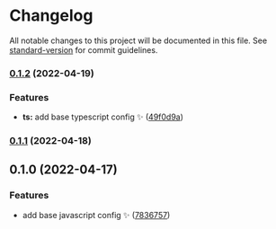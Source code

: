 # Changelog

All notable changes to this project will be documented in this file. See [standard-version](https://github.com/conventional-changelog/standard-version) for commit guidelines.

### [0.1.2](https://github.com/wang1212/eslint-config/compare/v0.1.1...v0.1.2) (2022-04-19)


### Features

* **ts:** add base typescript config :sparkles: ([49f0d9a](https://github.com/wang1212/eslint-config/commit/49f0d9a7b1a0626489ad46e33a45dadd69eaad63))

### [0.1.1](https://github.com/wang1212/eslint-config/compare/v0.1.0...v0.1.1) (2022-04-18)

## 0.1.0 (2022-04-17)

### Features

- add base javascript config :sparkles: ([7836757](https://github.com/wang1212/eslint-config/commit/783675764e18f0ae2f8ad7970a6cb4ecfecc1ff4))
